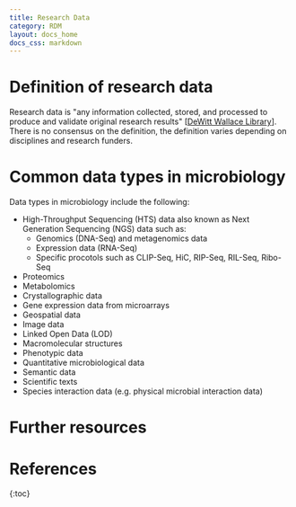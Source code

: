 ```yaml
---
title: Research Data
category: RDM
layout: docs_home
docs_css: markdown
---
```


# Definition of research data
Research data is "any information collected, stored, and processed to produce and validate original research results" [[DeWitt Wallace Library](https://libguides.macalester.edu/data1)]. There is no consensus on the definition, the definition varies depending on disciplines and research funders. 

# Common data types in microbiology
Data types in microbiology include the following:
* High-Throughput Sequencing (HTS) data also known as Next Generation Sequencing (NGS) data such as:
  * Genomics (DNA-Seq) and metagenomics data
  * Expression data (RNA-Seq)
  * Specific procotols such as CLIP-Seq, HiC, RIP-Seq, RIL-Seq, Ribo-Seq
* Proteomics
* Metabolomics
* Crystallographic data
* Gene expression data from microarrays
* Geospatial data
* Image data
* Linked Open Data (LOD)
* Macromolecular structures
* Phenotypic data
* Quantitative microbiological data
* Semantic data
* Scientific texts
* Species interaction data (e.g. physical microbial interaction data)

# Further resources

# References

{:toc}
